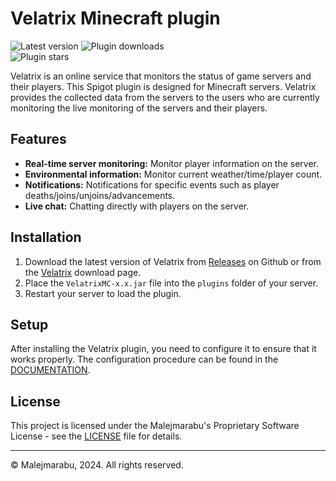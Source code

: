# Velatrix Minecraft plugin
![Latest version](https://img.shields.io/github/v/release/malejmarabu/Velatrix-MC-plugin?display_name=release&style=social&label=Latest%20version
)  ![Plugin downloads](https://img.shields.io/github/downloads/malejmarabu/Velatrix-MC-plugin/total?style=social&label=Total%20downloads)  
![Plugin stars](https://img.shields.io/github/stars/malejmarabu/Velatrix-MC-plugin?style=social)

Velatrix is an online service that monitors the status of game servers and their players. This Spigot plugin is designed for Minecraft servers. Velatrix provides the collected data from the servers to the users who are currently monitoring the live monitoring of the servers and their players.

## Features

- **Real-time server monitoring:** Monitor player information on the server.
- **Environmental information:** Monitor current weather/time/player count.
- **Notifications:** Notifications for specific events such as player deaths/joins/unjoins/advancements.
- **Live chat:**  Chatting directly with players on the server.

## Installation

1. Download the latest version of Velatrix from [Releases](https://github.com/malejmarabu/Velatrix-MC-plugin/releases) on Github or from the [Velatrix](https://velatrix.xyz/download/) download page.
2. Place the `VelatrixMC-x.x.jar` file into the `plugins` folder of your server.
3. Restart your server to load the plugin.

## Setup

After installing the Velatrix plugin, you need to configure it to ensure that it works properly. The configuration procedure can be found in the [DOCUMENTATION](./DOCS.md).

## License

This project is licensed under the Malejmarabu's Proprietary Software License - see the [LICENSE](./LICENSE) file for details.


------------

© Malejmarabu, 2024. All rights reserved.